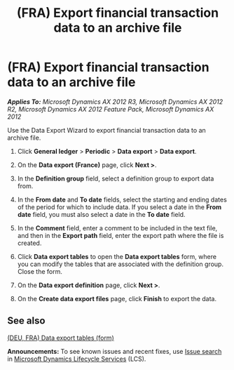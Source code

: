 ﻿---
title: (FRA) Export financial transaction data to an archive file
TOCTitle: (FRA) Export financial transaction data to an archive file
ms:assetid: 0d031c3a-a39e-4d31-8ee8-ed83e7700de6
ms:mtpsurl: https://technet.microsoft.com/en-us/library/Gg230899(v=AX.60)
ms:contentKeyID: 36056001
ms.date: 04/18/2014
mtps_version: v=AX.60
---

# (FRA) Export financial transaction data to an archive file 


_**Applies To:** Microsoft Dynamics AX 2012 R3, Microsoft Dynamics AX 2012 R2, Microsoft Dynamics AX 2012 Feature Pack, Microsoft Dynamics AX 2012_

Use the Data Export Wizard to export financial transaction data to an archive file.

1.  Click **General ledger** \> **Periodic** \> **Data export** \> **Data export**.

2.  On the **Data export (France)** page, click **Next \>**.

3.  In the **Definition group** field, select a definition group to export data from.

4.  In the **From date** and **To date** fields, select the starting and ending dates of the period for which to include data. If you select a date in the **From date** field, you must also select a date in the **To date** field.

5.  In the **Comment** field, enter a comment to be included in the text file, and then in the **Export path** field, enter the export path where the file is created.

6.  Click **Data export tables** to open the **Data export tables** form, where you can modify the tables that are associated with the definition group. Close the form.

7.  On the **Data export definition** page, click **Next \>**.

8.  On the **Create data export files** page, click **Finish** to export the data.

## See also

[(DEU, FRA) Data export tables (form)](https://technet.microsoft.com/en-us/library/aa571461\(v=ax.60\))

  
**Announcements:** To see known issues and recent fixes, use [Issue search](http://go.microsoft.com/fwlink/?linkid=389258) in [Microsoft Dynamics Lifecycle Services](http://go.microsoft.com/fwlink/?linkid=306505) (LCS).

